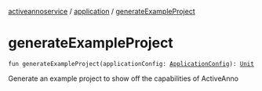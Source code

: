 [activeannoservice](../index.md) / [application](index.md) / [generateExampleProject](./generate-example-project.md)

# generateExampleProject

`fun generateExampleProject(applicationConfig: `[`ApplicationConfig`](-application-config/index.md)`): `[`Unit`](https://kotlinlang.org/api/latest/jvm/stdlib/kotlin/-unit/index.html)

Generate an example project to show off the capabilities of ActiveAnno

